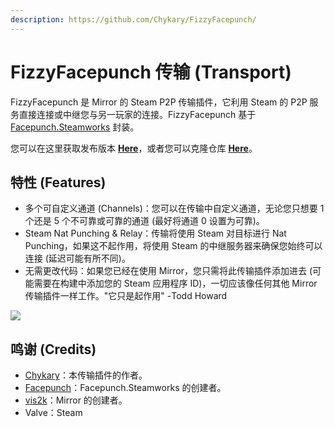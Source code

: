 ```yaml
---
description: https://github.com/Chykary/FizzyFacepunch/
---
```


# FizzyFacepunch 传输 (Transport)

FizzyFacepunch 是 Mirror 的 Steam P2P 传输插件，它利用 Steam 的 P2P 服务直接连接或中继您与另一玩家的连接。FizzyFacepunch 基于 [Facepunch.Steamworks](https://github.com/Facepunch/Facepunch.Steamworks) 封装。

您可以在这里获取发布版本 [**Here**](https://github.com/Chykary/FizzyFacepunch/releases)，或者您可以克隆仓库 [**Here**](https://github.com/Chykary/FizzyFacepunch)。

## 特性 (Features) <a href="#features" id="features"></a>

* 多个可自定义通道 (Channels)：您可以在传输中自定义通道，无论您只想要 1 个还是 5 个不可靠或可靠的通道 (最好将通道 0 设置为可靠)。
* Steam Nat Punching & Relay：传输将使用 Steam 对目标进行 Nat Punching，如果这不起作用，将使用 Steam 的中继服务器来确保您始终可以连接 (延迟可能有所不同)。
* 无需更改代码：如果您已经在使用 Mirror，您只需将此传输插件添加进去 (可能需要在构建中添加您的 Steam 应用程序 ID)，一切应该像任何其他 Mirror 传输插件一样工作。"它只是起作用" -Todd Howard

![](<../../.gitbook/assets/image (28).png>)

## 鸣谢 (Credits) <a href="#credits" id="credits"></a>

* [Chykary](https://github.com/Chykary/FizzyFacepunch)：本传输插件的作者。
* [Facepunch](https://github.com/Facepunch)：Facepunch.Steamworks 的创建者。
* [vis2k](https://github.com/vis2k)：Mirror 的创建者。
* Valve：Steam
